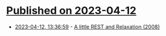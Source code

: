 # [Published on 2023-04-12](index.md)

* [2023-04-12, 13:36:59](https://lobste.rs/s/qubfin/little_rest_relaxation_2008) - [A little REST and Relaxation (2008)](https://www.slideshare.net/royfielding/a-little-rest-and-relaxation)
